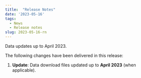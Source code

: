```yaml
---
title:  "Release Notes"
date: '2023-05-16'
tags:
  - News
  - Release notes
slug: 2023-05-16-rn
---
```


Data updates up to April 2023.

<!--more-->
The following changes have been delivered in this release:

1. **Update**: Data download files updated up to **April 2023** (when applicable).
